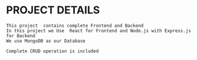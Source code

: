 # PROJECT DETAILS

    This project  contains complete Frontend and Backend
    In this project we Use  React for Frontend and Node.js with Express.js for Backend
    We use MongoDB as our Database

    Complete CRUD operation is included

